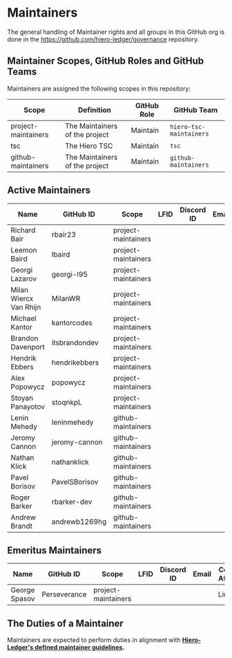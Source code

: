 # Maintainers

The general handling of Maintainer rights and all groups in this GitHub org is done in the https://github.com/hiero-ledger/governance repository.

## Maintainer Scopes, GitHub Roles and GitHub Teams

Maintainers are assigned the following scopes in this repository:

| Scope               | Definition                     | GitHub Role | GitHub Team             |
| ------------------- | ------------------------------ | ----------- | ----------------------- |
| project-maintainers | The Maintainers of the project | Maintain    | `hiero-tsc-maintainers` |
| tsc                 | The Hiero TSC                  | Maintain    | `tsc`                   |
| github-maintainers  | The Maintainers of the project | Maintain    | `github-maintainers`    |

## Active Maintainers

| Name                   | GitHub ID     | Scope               | LFID | Discord ID | Email | Company Affiliation  |
|----------------------- | ------------- | ------------------- | ---- | ---------- | ----- | -------------------- |
| Richard Bair           | rbair23       | project-maintainers |      |            |       | Hashgraph            |
| Leemon Baird           | lbaird        | project-maintainers |      |            |       | Hashgraph            |
| Georgi Lazarov         | georgi-l95    | project-maintainers |      |            |       | Limechain            |
| Milan Wiercx Van Rhijn | MilanWR       | project-maintainers |      |            |       | MilanWR.com (8BEES)  |
| Michael Kantor         | kantorcodes   | project-maintainers |      |            |       | Hashgraph Online     |
| Brandon Davenport      | itsbrandondev | project-maintainers |      |            |       | Hashgraph            |
| Hendrik Ebbers         | hendrikebbers | project-maintainers |      |            |       | Hashgraph            |
| Alex Popowycz          | popowycz      | project-maintainers |      |            |       | Hedera               |
| Stoyan Panayotov       | stoqnkpL      | project-maintainers |      |            |       | Limechain            |
| Lenin Mehedy           | leninmehedy   | github-maintainers  |      |            |       | Hashgraph            |
| Jeromy Cannon          | jeromy-cannon | github-maintainers  |      |            |       | Hashgraph            |
| Nathan Klick           | nathanklick   | github-maintainers  |      |            |       | Hashgraph            |
| Pavel Borisov          | PavelSBorisov | github-maintainers  |      |            |       | LimeChain            |
| Roger Barker           | rbarker-dev   | github-maintainers  |      |            |       | Hashgraph            |
| Andrew Brandt          | andrewb1269hg | github-maintainers  |      |            |       | Hashgraph            |


## Emeritus Maintainers

| Name             | GitHub ID     | Scope               | LFID | Discord ID | Email | Company Affiliation  |
|----------------- | ------------- | ------------------- | ---- | ---------- | ----- | -------------------- |
| George Spasov    | Perseverance  | project-maintainers |      |            |       | Limechain            |

## The Duties of a Maintainer

Maintainers are expected to perform duties in alignment with **[Hiero-Ledger's defined maintainer guidelines](https://github.com/hiero-ledger/governance/blob/main/roles-and-groups.md#maintainers).**
